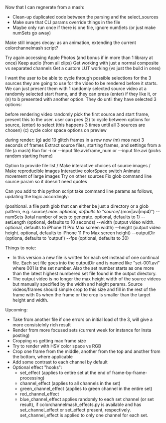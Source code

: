Now that I can regnerate from a mash:

- Clean-up duplicated code between the parsing and the select_sources
- Make sure that CLI params override things in the file
- Maybe only run once if there is one file, ignore numSets (or just make numSets go away)

Make still images decay: as an animation, extending the current colorchannelmash script?



Try again accessing Apple Photos (and bonus if in more than 1 library at once)
Keep audio (from all clips)
Get working with just a normal composite vs separated channels
Get a custom LUT working (vs just the build in ones)



I want the user to be able to cycle through possible selections for the 3 sources they are going to use for the video to be rendered before it starts. We can just present them with 1 randomly selected source video at a randomly selected start frame, and they can press (enter) if they like it, or (n) to b presented with another option. They do until they have selected 3 options:


before rendering video randomly pick the first source and start frame,
present this to the user. user can pres
(2) to cycle between options for source, (enter) to select (this happens 3 times until all 3 sources are chosen)
(c) cycle color space options on preview


during render:
(g) add 10 glitch frames in a row now
(m) mos next 3 seconds of frames
Extract source files, starting frames, and settings from a file  (a mash)
Run for -i or --input file.avi:frame_num or --input file.avi (picks random starting frame)

Option to provide file list / Make interactive choices of source images / Make reproducible images
Interactive colorSpace switch
Animate movement of large images
Try on other sources
Fix glob command line source param so it doesn't need quotes



Can you add to this python script take command line params as follows, updating the logic accordingly:

<sourceGlob> (positional. a file path glob that can either be just a directory or a glob pattern, e.g. source/*.mov. optional, defaults to "source/*.(mov|avi|mp4)")
--numSets (total number of sets to generate. optional, defaults to 1)
--setLength <seconds> (optional, defaults to 10 seconds)
--width <number> (output video width. optional, defaults to iPhone 11 Pro Max screen width)
--height <number> (output video height. optional, defaults to iPhone 11 Pro Max screen height)
--outputDir (optiona, defaults to 'output')
--fps <number> (optional, defaults to 30)

Things to note:
- In this version a new file is written for each set instead of one continual file. Each set file goes into the outputDir and is named like "set-001.avi" where 001 is the set number. Also the set number starts as one more than the latest highest numbered set file found in the output directory.
- The output video is no longer the max height width of the source videos but manually specified by the width and height params. Source videos/frames should simple crop to this size and fill in the rest of the frame with 0s when the frame or the crop is smaller than the target height and width.




Upcoming: 
- Take from another file if one errors on initial load of the 3, will give a more consistelnly rich result
- Render from more focused sets (current week for instance for Insta posting)
- Cropping vs getting max frame size
- Try to render with HSV color space vs RGB
- Crop one frame from the middle, another from the top and another from the bottom, where applicable
- Add some contrast to each channel by default
- Optional effect "hooks": 
  - set_effect (applies to entire set at the end of frame-by-frame-processing)
  - channel_effect (applies to all channels in the set)
  - green_channel_effect (applies to green channel in the entire set)
  - red_channel_effect
  - blue_channel_effect
  applies randomly to each set channel (or set result), if colorchannelmash_effects.py is available and has set_channel_effect or set_effect present, respectively. set_channel_effect is applied to only one channel for each set.

